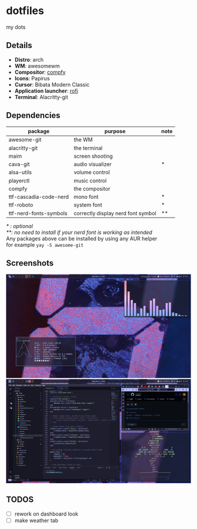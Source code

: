 # dotfiles
my dots

## Details
- **Distro**: arch
- **WM**: awesomewm
- **Compositor**: [compfy](https://github.com/allusive-dev/compfy)
- **Icons**: Papirus
- **Cursor**: Bibata Modern Classic
- **Application launcher**: [rofi](https://github.com/davatorium/rofi)
- **Terminal**: Alacritty-git

## Dependencies
|package               |  purpose                         |note|
|----------------------|----------------------------------|----|
|awesome-git           |the WM                            |    |
|alacritty-git         |the terminal                      |    |
|maim                  |screen shooting                   |    |
|cava-git              |audio visualizer                  |*   |
|alsa-utils            |volume control                    |    |
|playerctl             |music control                     |    |
|compfy                |the compositor                    |    |
|ttf-cascadia-code-nerd|mono font                         |*   |
|ttf-roboto            |system font                       |*   |
|ttf-nerd-fonts-symbols|correctly display nerd font symbol|**  |

_* : optional_  
_**: no need to install if your nerd font is working as intended_  
Any packages above can be installed by using any AUR helper  
for example `yay -S awesome-git`

## Screenshots
![free](screenshot/12-11-23_14-02-24.png)
![busy](screenshot/12-11-23_14-08-50.png)

## TODOS
- [ ] rework on dashboard look
- [ ] make weather tab
